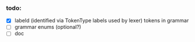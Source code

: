 ### todo:
- [x] labeld (identified via TokenType labels used by lexer) tokens in grammar
- [ ] grammar enums (optional?)
- [ ] doc